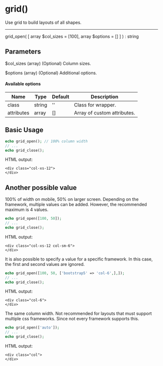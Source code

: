 # grid()

Use grid to build layouts of all shapes.

---

grid_open( [ array $col_sizes = [100], array $options = [] ] ) : string

## Parameters

$col_sizes (array) (Optional) Column sizes.

$options (array) (Optional) Additional options.

#### Available options

| Name       | Type   | Default | Description                                      |
|------------|--------|---------|--------------------------------------------------|
| class      | string | ''      | Class for wrapper.                               |
| attributes | array  | []      | Array of custom attributes.                      |

## Basic Usage

```php
echo grid_open(); // 100% column width
// ...
echo grid_close();
```

HTML output:

```xhtml
<div class="col-xs-12">
</div>
```

## Another possible value

100% of width on mobile, 50% on larger screen.
Depending on the framework, multiple values can be added.
However, the recommended maximum is 4 values.

```php
echo grid_open([100, 50]);
// ...
echo grid_close();
```

HTML output:

```xhtml
<div class="col-xs-12 col-sm-6">
</div>
```

It is also possible to specify a value for a specific framework.
In this case, the first and second values are ignored.

```php
echo grid_open([100, 50, ['bootstrap5' => 'col-6',],]);
// ...
echo grid_close();
```

HTML output:

```xhtml
<div class="col-6">
</div>
```

The same column width. 
Not recommended for layouts that must support multiple css frameworks.
Since not every framework supports this.

```php
echo grid_open(['auto']);
// ...
echo grid_close();
```

HTML output:

```xhtml
<div class="col">
</div>
```
